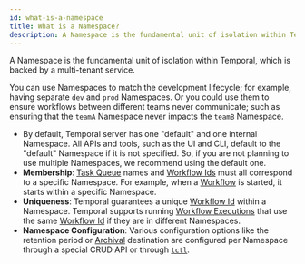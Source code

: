 ```yaml
---
id: what-is-a-namespace
title: What is a Namespace?
description: A Namespace is the fundamental unit of isolation within Temporal, which is backed by a multi-tenant service.
---
```


A Namespace is the fundamental unit of isolation within Temporal, which is backed by a multi-tenant service.

You can use Namespaces to match the development lifecycle; for example, having separate `dev` and `prod` Namespaces.
Or you could use them to ensure workflows between different teams never communicate; such as ensuring that the `teamA` Namespace never impacts the `teamB` Namespace.

- By default, Temporal server has one "default" and one internal Namespace.
  All APIs and tools, such as the UI and CLI, default to the "default" Namespace if it is not specified.
  So, if you are not planning to use multiple Namespaces, we recommend using the default one.
- **Membership**: [Task Queue](#task-queue) names and [Workflow Ids](#workflow-id) must all correspond to a specific Namespace.
  For example, when a [Workflow](#workflow) is started, it starts within a specific Namespace.
- **Uniqueness**: Temporal guarantees a unique [Workflow Id](#workflow-id) within a Namespace.
  Temporal supports running [Workflow Executions](#workflow-execution) that use the same [Workflow Id](#workflow-id) if they are in different Namespaces.
- **Namespace Configuration**: Various configuration options like the retention period or [Archival](#archival) destination are configured per Namespace through a special CRUD API or through [`tctl`](/docs/system-tools/tctl/).
